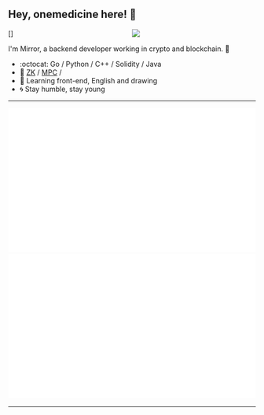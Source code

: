 <!--
**onemedicine/onemedicine** is a ✨ _special_ ✨ repository because its `README.md` (this file) appears on your GitHub profile.

Here are some ideas to get you started:

- 🔭 I’m currently working on ...
- 🌱 I’m currently learning ...
- 👯 I’m looking to collaborate on ...
- 🤔 I’m looking for help with ...
- 💬 Ask me about ...
- 📫 How to reach me: ...
- 😄 Pronouns: ...
- ⚡ Fun fact: ...
-->

## Hey, onemedicine here! :dizzy:


[<img align="right" width="50%" src="https://github-readme-stats.vercel.app/api?username=onemedicine&show_icons=true&title_color=38F807&text_color=68d391&icon_color=ED1C24&bg_color=080808" >]


I'm Mirror, a backend developer working in crypto and blockchain. :sunrise:

-   :octocat: Go / Python / C++ / Solidity / Java 
-   :penguin: [ZK](https://github.com/matter-labs/awesome-zero-knowledge-proofs) / [MPC](https://github.com/rdragos/awesome-mpc) /
-   :seedling: Learning front-end, English and drawing
-   :cyclone: Stay humble, stay young


---

![](https://raw.githubusercontent.com/onemedicine/github-stats-transparent/output/generated/overview.svg)
![](https://raw.githubusercontent.com/onemedicine/github-stats-transparent/output/generated/languages.svg)

----
